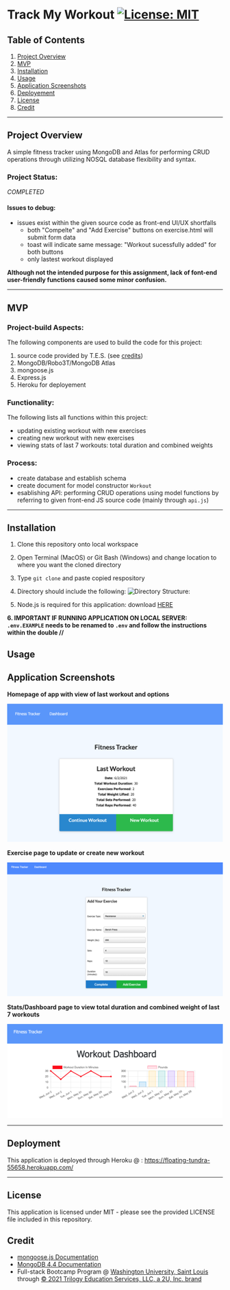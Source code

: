# Track My Workout  [![License: MIT](https://img.shields.io/badge/License-MIT-yellow.svg)](https://opensource.org/licenses/MIT)

## Table of Contents
1. [Project Overview](#Project-Overview)
2. [MVP](#MVP)
3. [Installation](#Installation)
4. [Usage](#Usage)
5. [Application Screenshots](#Application-Screenshots)
6. [Deployement](#Deployement)
7. [License](#License)
8. [Credit](#Credit)
****

## Project Overview
A simple fitness tracker using MongoDB and Atlas for performing CRUD operations through utilizing NOSQL database flexibility and syntax.

### Project Status:

*COMPLETED*

#### Issues to debug:
* issues exist within the given source code as front-end UI/UX shortfalls
    - both "Compelte" and "Add Exercise" buttons on exercise.html will submit form data
    - toast will indicate same message: "Workout sucessfully added" for both buttons
    - only lastest workout displayed

**Although not the intended purpose for this assignment, lack of font-end user-friendly functions caused some minor confusion.**

****

## MVP

### Project-build Aspects:

The following components are used to build the code for this project:

1. source code provided by T.E.S. (see [credits](#Credit))
2. MongoDB/Robo3T/MongoDB Atlas
3. mongoose.js
4. Express.js
5. Heroku for deployement

### Functionality:

The following lists all functions within this project:

* updating existing workout with new exercises
* creating new workout with new exercises
* viewing stats of last 7 workouts: total duration and combined weights

### Process:
* create database and establish schema
* create document for model constructor `Workout`
* esablishing API: performing CRUD operations using model functions by referring to given front-end JS source code (mainly through `api.js`)


****

## Installation

1. Clone this repository onto local workspace
2. Open Terminal (MacOS) or Git Bash (Windows) and change location to where you want the cloned directory
3. Type `git clone` and paste copied respository
4. Directory should include the following:
![Directory Structure:](./assets/images/dir-struc.png)

5. Node.js is required for this application: download [HERE](https://nodejs.org/en/download/)

**6. IMPORTANT IF RUNNING APPLICATION ON LOCAL SERVER: `.env.EXAMPLE` needs to be renamed to `.env` and follow the instructions within the double //**

## Usage

## Application Screenshots
**Homepage of app with view of last workout and options**

![homepage](./assets/images/TMW-home.png)

**Exercise page to update or create new workout**

![exercise](./assets/images/TMW-add.png)

**Stats/Dashboard page to view total duration and combined weight of last 7 workouts**

![stats](./assets/images/TMW-stats.png)

****

## Deployment
This application is deployed through Heroku @ : https://floating-tundra-55658.herokuapp.com/

****

## License
This application is licensed under MIT - please see the provided LICENSE file included in this repository.

## Credit
* [mongoose.js Documentation](https://mongoosejs.com/docs/index.html)
* [MongoDB 4.4 Documentation](https://docs.mongodb.com/manual/_)
* Full-stack Bootcamp Program @ [Washington University, Saint Louis](https://bootcamp.tlcenter.wustl.edu/) through [© 2021 Trilogy Education Services, LLC, a 2U, Inc. brand](https://www.trilogyed.com/)
